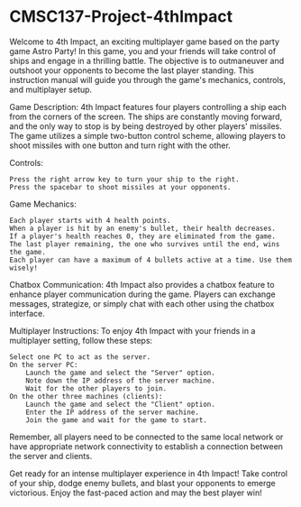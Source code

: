 # CMSC137-Project-4thImpact

Welcome to 4th Impact, an exciting multiplayer game based on the party game Astro Party! In this game, you and your friends will take control of ships and engage in a thrilling battle. The objective is to outmaneuver and outshoot your opponents to become the last player standing. This instruction manual will guide you through the game's mechanics, controls, and multiplayer setup.

Game Description:
4th Impact features four players controlling a ship each from the corners of the screen. The ships are constantly moving forward, and the only way to stop is by being destroyed by other players' missiles. The game utilizes a simple two-button control scheme, allowing players to shoot missiles with one button and turn right with the other.

Controls:

    Press the right arrow key to turn your ship to the right.
    Press the spacebar to shoot missiles at your opponents.

Game Mechanics:

    Each player starts with 4 health points.
    When a player is hit by an enemy's bullet, their health decreases.
    If a player's health reaches 0, they are eliminated from the game.
    The last player remaining, the one who survives until the end, wins the game.
    Each player can have a maximum of 4 bullets active at a time. Use them wisely!
    
Chatbox Communication:
4th Impact also provides a chatbox feature to enhance player communication during the game. Players can exchange messages, strategize, or simply chat with each other using the chatbox interface.

Multiplayer Instructions:
To enjoy 4th Impact with your friends in a multiplayer setting, follow these steps:

    Select one PC to act as the server.
    On the server PC:
        Launch the game and select the "Server" option.
        Note down the IP address of the server machine.
        Wait for the other players to join.
    On the other three machines (clients):
        Launch the game and select the "Client" option.
        Enter the IP address of the server machine.
        Join the game and wait for the game to start.

Remember, all players need to be connected to the same local network or have appropriate network connectivity to establish a connection between the server and clients.

Get ready for an intense multiplayer experience in 4th Impact! Take control of your ship, dodge enemy bullets, and blast your opponents to emerge victorious. Enjoy the fast-paced action and may the best player win!
